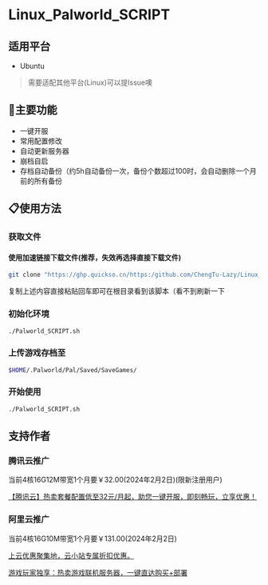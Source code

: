 # Linux_Palworld_SCRIPT

## 适用平台

- Ubuntu

> 需要适配其他平台(Linux)可以提Issue噢

## 🔔主要功能

- 一键开服
- 常用配置修改
- 自动更新服务器
- 崩档自启
- 存档自动备份（约5h自动备份一次，备份个数超过100时，会自动删除一个月前的所有备份

## 📋使用方法

### 获取文件

#### 使用加速链接下载文件(推荐，失效再选择直接下载文件)

```bash
git clone "https://ghp.quickso.cn/https:/github.com/ChengTu-Lazy/Linux_Palworld_SCRIPT";cp "$HOME/Linux_Palworld_SCRIPT/Palworld_SCRIPT.sh" "$HOME/Palworld_SCRIPT.sh";rm -rf $HOME/Linux_Palworld_SCRIPT;chmod 777 Palworld_SCRIPT.sh
```

复制上述内容直接粘贴回车即可在根目录看到该脚本（看不到刷新一下

### 初始化环境

```bash
./Palworld_SCRIPT.sh
```

### 上传游戏存档至

```bash
$HOME/.Palworld/Pal/Saved/SaveGames/
```

### 开始使用

```bash
./Palworld_SCRIPT.sh
```

## 支持作者

### 腾讯云推广

当前4核16G12M带宽1个月要￥32.00(2024年2月2日)(限新注册用户)

[【腾讯云】热卖套餐配置低至32元/月起，助您一键开服，即刻畅玩，立享优惠！](https://curl.qcloud.com/pAOlwoBH)

### 阿里云推广

当前4核16G10M带宽1个月要￥131.00(2024年2月2日)

[上云优惠聚集地，云小站专属折扣优惠。](https://www.aliyun.com/minisite/goods?userCode=q47wgc4a)

[游戏玩家独享：热卖游戏联机服务器，一键直达购买+部署](https://developer.aliyun.com/topic/ecs/huanshou?userCode=q47wgc4a)
